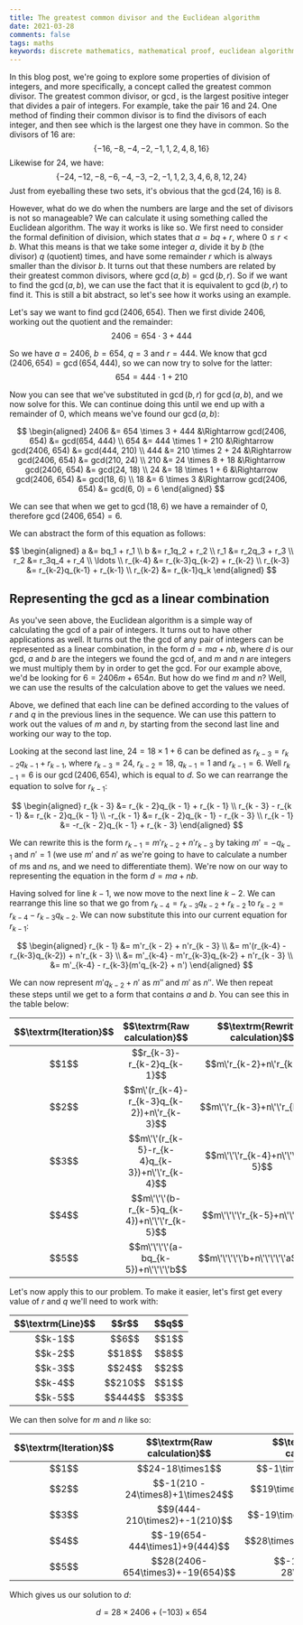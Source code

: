 ```yaml
---
title: The greatest common divisor and the Euclidean algorithm
date: 2021-03-28  
comments: false  
tags: maths
keywords: discrete mathematics, mathematical proof, euclidean algorithm, gcd, greatest common divisor
---
```


In this blog post, we're going to explore some properties of division of integers, and more specifically, a concept called the greatest common divisor. The greatest common divisor, or $\gcd$, is the largest positive integer that divides a pair of integers. For example, take the pair 16 and 24. One method of finding their common divisor is to find the divisors of each integer, and then see which is the largest one they have in common. So the divisors of 16 are: 
$$\{-16, -8, -4, -2, -1, 1, 2, 4, 8, 16\}$$ 
Likewise for 24, we have: $$\{-24, -12, -8, -6, -4, -3, -2, -1, 1, 2, 3, 4, 6, 8, 12, 24\}$$ 
Just from eyeballing these two sets, it's obvious that the $\gcd(24, 16)$ is 8. 

However, what do we do when the numbers are large and the set of divisors is not so manageable? We can calculate it using something called the Euclidean algorithm. The way it works is like so. We first need to consider the formal definition of division, which states that $a = bq + r$, where $0 \leq r < b$. What this means is that we take some integer $a$, divide it by $b$ (the divisor) $q$ (quotient) times, and have some remainder $r$ which is always smaller than the divisor $b$. It turns out that these numbers are related by their greatest common divisors, where $\gcd(a, b) = \gcd(b, r)$. So if we want to find the $\gcd(a, b)$, we can use the fact that it is equivalent to $\gcd(b, r)$ to find it. This is still a bit abstract, so let's see how it works using an example.

Let's say we want to find $\gcd(2406, 654)$. Then we first divide 2406, working out the quotient and the remainder:
$$2406 = 654 \cdot 3 + 444$$

So we have $a = 2406$, $b = 654$, $q = 3$ and $r = 444$. We know that $\gcd(2406, 654) = \gcd(654, 444)$, so we can now try to solve for the latter:
$$654 = 444 \cdot 1 + 210$$

Now you can see that we've substituted in $\gcd(b, r)$ for $\gcd(a, b)$, and we now solve for this. We can continue doing this until we end up with a remainder of 0, which means we've found our $\gcd(a, b)$:

$$
\begin{aligned}
2406 &= 654 \times 3 + 444 &\Rightarrow gcd(2406, 654) &= gcd(654, 444) \\
654 &= 444 \times 1 + 210 &\Rightarrow gcd(2406, 654) &= gcd(444, 210) \\
444 &= 210 \times 2 + 24 &\Rightarrow gcd(2406, 654) &= gcd(210, 24) \\
210 &= 24 \times 8 + 18 &\Rightarrow gcd(2406, 654) &= gcd(24, 18) \\
24 &= 18 \times 1 + 6 &\Rightarrow gcd(2406, 654) &= gcd(18, 6) \\
18 &= 6 \times 3 &\Rightarrow gcd(2406, 654) &= gcd(6, 0) = 6
\end{aligned}
$$

We can see that when we get to $\gcd(18, 6)$ we have a remainder of 0, therefore $\gcd(2406, 654) = 6$.

We can abstract the form of this equation as follows:

$$
\begin{aligned}
a &= bq_1 + r_1 \\
b &= r_1q_2 + r_2 \\
r_1 &= r_2q_3 + r_3 \\
r_2 &= r_3q_4 + r_4 \\
\ldots \\
r_{k-4} &= r_{k-3}q_{k-2} + r_{k-2} \\
r_{k-3} &= r_{k-2}q_{k-1} + r_{k-1} \\
r_{k-2} &= r_{k-1}q_k
\end{aligned}
$$

## Representing the gcd as a linear combination

As you've seen above, the Euclidean algorithm is a simple way of calculating the gcd of a pair of integers. It turns out to have other applications as well. It turns out the the gcd of any pair of integers can be represented as a linear combination, in the form $d = ma + nb$, where $d$ is our gcd, $a$ and $b$ are the integers we found the gcd of, and $m$ and $n$ are integers we must multiply them by in order to get the gcd. For our example above, we'd be looking for $6 = 2406m + 654n$. But how do we find $m$ and $n$? Well, we can use the results of the calculation above to get the values we need.

Above, we defined that each line can be defined according to the values of $r$ and $q$ in the previous lines in the sequence. We can use this pattern to work out the values of $m$ and $n$, by starting from the second last line and working our way to the top.

Looking at the second last line, $24 = 18 \times 1 + 6$ can be defined as $r_{k - 3} = r_{k - 2}q_{k - 1} + r_{k - 1}$, where $r_{k - 3} = 24$, $r_{k - 2} = 18$, $q_{k - 1} = 1$ and $r_{k - 1} = 6$. Well $r_{k - 1} = 6$ is our $\gcd(2406, 654)$, which is equal to $d$. So we can rearrange the equation to solve for $r_{k - 1}$:

$$
\begin{aligned}
r_{k - 3} &= r_{k - 2}q_{k - 1} + r_{k - 1} \\
r_{k - 3} - r_{k - 1} &= r_{k - 2}q_{k - 1} \\
-r_{k - 1} &= r_{k - 2}q_{k - 1} - r_{k - 3} \\
r_{k - 1} &= -r_{k - 2}q_{k - 1} + r_{k - 3}
\end{aligned}
$$

We can rewrite this is the form $r_{k - 1} = m'r_{k - 2} + n'r_{k - 3}$ by taking $m' = -q_{k - 1}$ and $n' = 1$ (we use $m'$ and $n'$ as we're going to have to calculate a number of $m$s and $n$s, and we need to differentiate them). We're now on our way to representing the equation in the form $d = ma + nb$. 

Having solved for line $k-1$, we now move to the next line $k-2$. We can rearrange this line so that we go from $r_{k-4} = r_{k-3}q_{k-2} + r_{k-2}$ to $r_{k-2} = r_{k-4} - r_{k-3}q_{k-2}$. We can now substitute this into our current equation for $r_{k - 1}$:

$$
\begin{aligned}
r_{k - 1} &= m'r_{k - 2} + n'r_{k - 3} \\
&= m'(r_{k-4} - r_{k-3}q_{k-2}) + n'r_{k - 3} \\
&= m'_{k-4} - m'r_{k-3}q_{k-2} + n'r_{k - 3} \\
&= m'_{k-4} - r_{k-3}(m'q_{k-2} + n')
\end{aligned}
$$

We can now represent $m'q_{k-2} + n'$ as $m''$ and $m'$ as $n''$. We then repeat these steps until we get to a form that contains $a$ and $b$. You can see this in the table below:

<div>
<table class="table table-bordered">
  <thead>
    <tr style="text-align: right;">
      <th style="text-align:center"><b>$$\textrm{Iteration}$$</b></th>
      <th style="text-align:center"><b>$$\textrm{Raw calculation}$$</b></th> 
      <th style="text-align:center"><b>$$\textrm{Rewritten calculation}$$</b></th> 
      <th style="text-align:center"><b>$$m$$</b></th> 
      <th style="text-align:center"><b>$$n$$</b></th> 
    </tr>
  </thead>
  <tbody>
    <tr>
      <td style="text-align:center">$$1$$</td>
      <td style="text-align:center">$$r_{k-3}-r_{k-2}q_{k-1}$$</td>
      <td style="text-align:center">$$m\'r_{k-2}+n\'r_{k-3}$$</td>
      <td style="text-align:center">$$-q_{k-1}$$</td>
      <td style="text-align:center">$$1$$</td>
    </tr>
    <tr>
      <td style="text-align:center">$$2$$</td>
      <td style="text-align:center">$$m\'(r_{k-4}-r_{k-3}q_{k-2})+n\'r_{k-3}$$</td>
      <td style="text-align:center">$$m\'\'r_{k-3}+n\'\'r_{k-4}$$</td>
      <td style="text-align:center">$$n\'-m\'q_{k-2}$$</td>
      <td style="text-align:center">$$m\'$$</td>
    </tr>
    <tr>
      <td style="text-align:center">$$3$$</td>
      <td style="text-align:center">$$m\'\'(r_{k-5}-r_{k-4}q_{k-3})+n\'\'r_{k-4}$$</td>
      <td style="text-align:center">$$m\'\'\'r_{k-4}+n\'\'\'r_{k-5}$$</td>
      <td style="text-align:center">$$n\'\'-m\'\'q_{k-3}$$</td>
      <td style="text-align:center">$$m\'\'$$</td>
    </tr>
    <tr>
      <td style="text-align:center">$$4$$</td>
      <td style="text-align:center">$$m\'\'\'(b-r_{k-5}q_{k-4})+n\'\'\'r_{k-5}$$</td>
      <td style="text-align:center">$$m\'\'\'\'r_{k-5}+n\'\'\'\'b$$</td>
      <td style="text-align:center">$$n\'\'\'-m\'\'\'q_{k-4}$$</td>
      <td style="text-align:center">$$m\'\'\'$$</td>
    </tr>
    <tr>
      <td style="text-align:center">$$5$$</td>
      <td style="text-align:center">$$m\'\'\'\'(a-bq_{k-5})+n\'\'\'\'b$$</td>
      <td style="text-align:center">$$m\'\'\'\'\'b+n\'\'\'\'\'a$<$/td>
      <td style="text-align:center">$$n\'\'\'\'-m\'\'\'\'q_{k-5}$$</td>
      <td style="text-align:center">$$m\'\'\'\'$$</td>
    </tr>
  </tbody>
</table>
</div>

Let's now apply this to our problem. To make it easier, let's first get every value of $r$ and $q$ we'll need to work with:

<div>
<table class="table table-bordered">
  <thead>
    <tr style="text-align: right;">
      <th style="text-align:center"><b>$$\textrm{Line}$$</b></th>
      <th style="text-align:center"><b>$$r$$</b></th> 
      <th style="text-align:center"><b>$$q$$</b></th> 
    </tr>
  </thead>
  <tbody>
    <tr>
      <td style="text-align:center">$$k-1$$</td>
      <td style="text-align:center">$$6$$</td>
      <td style="text-align:center">$$1$$</td>
    </tr>
    <tr>
      <td style="text-align:center">$$k-2$$</td>
      <td style="text-align:center">$$18$$</td>
      <td style="text-align:center">$$8$$</td>
    </tr>
    <tr>
      <td style="text-align:center">$$k-3$$</td>
      <td style="text-align:center">$$24$$</td>
      <td style="text-align:center">$$2$$</td>
    </tr>
    <tr>
      <td style="text-align:center">$$k-4$$</td>
      <td style="text-align:center">$$210$$</td>
      <td style="text-align:center">$$1$$</td>
    </tr>
    <tr>
      <td style="text-align:center">$$k-5$$</td>
      <td style="text-align:center">$$444$$</td>
      <td style="text-align:center">$$3$$</td>
    </tr>
  </tbody>
</table>
</div>

We can then solve for $m$ and $n$ like so:

<div>
<table class="table table-bordered">
  <thead>
    <tr style="text-align: right;">
      <th style="text-align:center"><b>$$\textrm{Iteration}$$</b></th>
      <th style="text-align:center"><b>$$\textrm{Raw calculation}$$</b></th> 
      <th style="text-align:center"><b>$$\textrm{Rewritten calculation}$$</b></th> 
      <th style="text-align:center"><b>$$m$$</b></th> 
      <th style="text-align:center"><b>$$n$$</b></th> 
    </tr>
  </thead>
  <tbody>
    <tr>
      <td style="text-align:center">$$1$$</td>
      <td style="text-align:center">$$24-18\times1$$</td>
      <td style="text-align:center">$$-1\times18+1\times24$$</td>
      <td style="text-align:center">$$-1$$</td>
      <td style="text-align:center">$$1$$</td>
    </tr>
    <tr>
      <td style="text-align:center">$$2$$</td>
      <td style="text-align:center">$$-1(210 - 24\times8)+1\times24$$</td>
      <td style="text-align:center">$$19\times24+-1\times210$$</td>
      <td style="text-align:center">$$9$$</td>
      <td style="text-align:center">$$-1$$</td>
    </tr>
    <tr>
      <td style="text-align:center">$$3$$</td>
      <td style="text-align:center">$$9(444-210\times2)+-1(210)$$</td>
      <td style="text-align:center">$$-19\times210+9\times444$$</td>
      <td style="text-align:center">$$-19$$</td>
      <td style="text-align:center">$$9$$</td>
    </tr>
    <tr>
      <td style="text-align:center">$$4$$</td>
      <td style="text-align:center">$$-19(654-444\times1)+9(444)$$</td>
      <td style="text-align:center">$$28\times444+-19\times654$$</td>
      <td style="text-align:center">$$28$$</td>
      <td style="text-align:center">$$19$$</td>
    </tr>
    <tr>
      <td style="text-align:center">$$5$$</td>
      <td style="text-align:center">$$28(2406-654\times3)+-19(654)$$</td>
      <td style="text-align:center">$$-103\times654 + 28\times2406$$</td>
      <td style="text-align:center">$$-103$$</td>
      <td style="text-align:center">$$28$$</td>
    </tr>
  </tbody>
</table>
</div>

Which gives us our solution to $d$:

$$d = 28 \times 2406 + (-103) \times 654$$